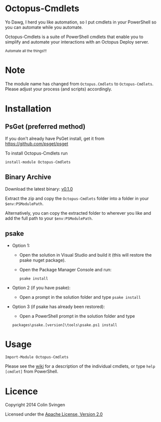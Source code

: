 Octopus-Cmdlets
===============
Yo Dawg, I herd you like automation, so I put cmdlets in your PowerShell so you
can automate while you automate.

Octopus-Cmdlets is a suite of PowerShell cmdlets that enable you to simplify 
and automate your interactions with an Octopus Deploy server.

<sub>Automate all the things!!!<sub>

Note
====
The module name has changed from `Octopus.Cmdlets` to `Octopus-Cmdlets`. Please 
adjust your process (and scripts) accordingly.

Installation
============
PsGet (preferred method)
------------------------
If you don't already have PsGet install, get it from https://github.com/psget/psget

To install Octopus-Cmdlets run

    install-module Octopus-Cmdlets

Binary Archive
--------------
Download the latest binary: [v0.1.0](https://github.com/Swoogan/Octopus-Cmdlets/releases/download/v0.1.0/Octopus-Cmdlets-v0.1.0.zip)

Extract the zip and copy the `Octopus-Cmdlets` folder into a folder in your
`$env:PSModulePath`.

Alternatively, you can copy the extracted folder to wherever you like and add
the full path to your `$env:PSModulePath`.

psake
-----
* Option 1:
	* Open the solution in Visual Studio and build it (this will restore the psake nuget package).
	* Open the Package Manager Console and run:

		`psake install`

* Option 2 (if you have psake):	
	* Open a prompt in the solution folder and type `psake install`

* Option 3 (if psake has already been restored):	
	* Open a PowerShell prompt in the solution folder and type 
	
    `packages\psake.[version]\tools\psake.ps1 install`
	
Usage
=====

    Import-Module Octopus-Cmdlets

Please see the [wiki](https://github.com/Swoogan/Octopus-Cmdlets/wiki) for a 
description of the individual cmdlets, or type `help [cmdlet]` from PowerShell.

Licence
=======
Copyright 2014 Colin Svingen

   Licensed under the [Apache License, Version 2.0](http://www.apache.org/licenses/LICENSE-2.0)
